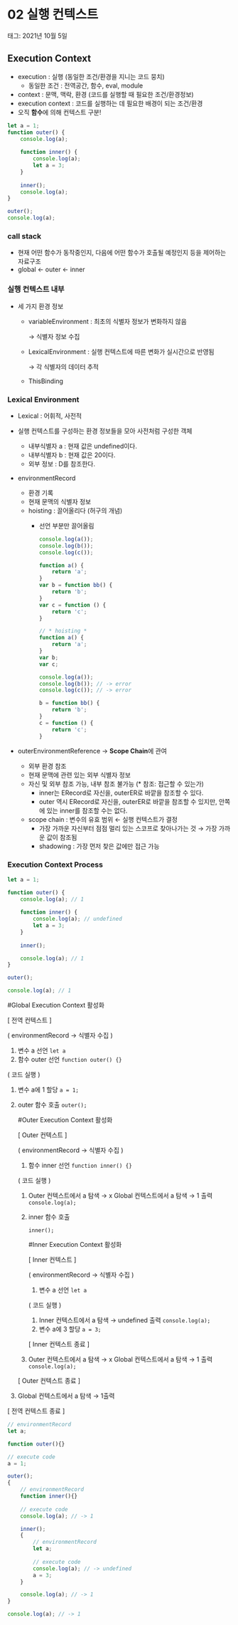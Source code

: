 # 02 실행 컨텍스트

태그: 2021년 10월 5일

## Execution Context

- execution : 실행 (동일한 조건/환경을 지니는 코드 뭉치)
    - 동일한 조건 : 전역공간, 함수, eval, module
- context : 문맥, 맥락, 환경 (코드를 실행할 때 필요한 조건/환경정보)
- execution context : 코드를 실행하는 데 필요한 배경이 되는 조건/환경
- 오직 **함수**에 의해 컨텍스트 구분!

```jsx
let a = 1;
function outer() {
	console.log(a);
	
	function inner() {
		console.log(a);
		let a = 3;
	}
	
	inner();
	console.log(a);
}

outer();
console.log(a);
```

### call stack

- 현재 어떤 함수가 동작중인지,
다음에 어떤 함수가 호출될 예정인지 등을 제어하는 자료구조
- global ← outer ← inner

### 실행 컨텍스트 내부

- 세 가지 환경 정보
    - variableEnvironment : 최초의 식별자 정보가 변화하지 않음
        
        → 식별자 정보 수집
        
    - LexicalEnvironment : 실행 컨텍스트에 따른 변화가 실시간으로 반영됨
        
        → 각 식별자의 데이터 추적
        
    - ThisBinding

### Lexical Environment

- Lexical : 어휘적, 사전적
- 실행 컨텍스트를 구성하는 환경 정보들을 모아 사전처럼 구성한 객체
    - 내부식별자 a : 현재 값은 undefined이다.
    - 내부식별자 b : 현재 값은 20이다.
    - 외부 정보 : D를 참조한다.
- environmentRecord
    - 환경 기록
    - 현재 문맥의 식별자 정보
    - hoisting : 끌어올리다 (허구의 개념)
        - 선언 부분만 끌어올림
            
            ```jsx
            console.log(a());
            console.log(b());
            console.log(c());
            
            function a() {
            	return 'a';
            }
            var b = function bb() {
            	return 'b';
            }
            var c = function () {
            	return 'c';
            }
            
            // * hoisting *
            function a() {
            	return 'a';
            }
            var b;
            var c;
            
            console.log(a());
            console.log(b()); // -> error
            console.log(c()); // -> error
            
            b = function bb() {
            	return 'b';
            }
            c = function () {
            	return 'c';
            }
            ```
            
- outerEnvironmentReference → **Scope Chain**에 관여
    - 외부 환경 참조
    - 현재 문맥에 관련 있는 외부 식별자 정보
    - 자신 및 외부 참조 가능, 내부 참조 불가능 (* 참조: 접근할 수 있는가)
        - inner는 ERecord로 자신을, outerER로 바깥을 참조할 수 있다.
        - outer 역시 ERecord로 자신을, outerER로 바깥을 참조할 수 있지만,
        안쪽에 있는 inner를 참조할 수는 없다.
    - scope chain : 변수의 유효 범위 ← 실행 컨텍스트가 결정
        - 가장 가까운 자신부터 점점 멀리 있는 스코프로 찾아나가는 것
        → 가장 가까운 값이 참조됨
        - shadowing : 가장 먼저 찾은 값에만 접근 가능
        

### Execution Context Process

```jsx
let a = 1;

function outer() {
	console.log(a); // 1
	
	function inner() {
		console.log(a); // undefined
		let a = 3;
	}
	
	inner();

	console.log(a); // 1
}

outer();

console.log(a); // 1
```

#Global Execution Context 활성화

[ 전역 컨텍스트 ]

( environmentRecord → 식별자 수집 )

1. 변수 a 선언
`let a`
2. 함수 outer 선언
`function outer() {}`

( 코드 실행 )

1. 변수 a에 1 할당
`a = 1;`
2. outer 함수 호출
`outer();`
    
    #Outer Execution Context 활성화
    
    [ Outer 컨텍스트 ]
    
    ( environmentRecord → 식별자 수집 )
    
    1. 함수 inner 선언
    `function inner() {}`
    
    ( 코드 실행 )
    
    1. Outer 컨텍스트에서 a 탐색 → x
    Global 컨텍스트에서 a 탐색 → 1 출력
    `console.log(a);`
    2. inner 함수 호출
        
        `inner();`
        
        #Inner Execution Context 활성화
        
        [ Inner 컨텍스트 ]
        
        ( environmentRecord → 식별자 수집 )
        
        1. 변수 a 선언
        `let a`
        
        ( 코드 실행 )
        
        1. Inner 컨텍스트에서 a 탐색 → undefined 출력
        `console.log(a);`
        2. 변수 a에 3 할당
        `a = 3;`
        
        [ Inner 컨텍스트 종료 ]
        
    3. Outer 컨텍스트에서 a 탐색 → x
    Global 컨텍스트에서 a 탐색 → 1 출력
    `console.log(a);`
    
    [ Outer 컨텍스트 종료 ]
    
3. Global 컨텍스트에서 a 탐색 → 1출력

[ 전역 컨텍스트 종료 ]

```jsx
// environmentRecord
let a;

function outer(){}

// execute code
a = 1;

outer();
{
	// environmentRecord
	function inner(){}
	
	// execute code
	console.log(a); // -> 1

	inner();
	{
		// environmentRecord
		let a;
		
		// execute code
		console.log(a); // -> undefined
		a = 3;
	}

	console.log(a); // -> 1
}

console.log(a); // -> 1
```